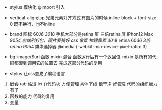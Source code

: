 - stylus 模块化
    @import 引入

- vertical-align;top
    兄弟元素对齐方式 有图片的时候 
    inline-block + font-size 0  既不换行，也不inline
- brand 图标 60*36
    30*18 手机大部分是retina 屏
    三倍retina 屏 iPhon12 Max
    90*54
    前端别打包，图片要搞好
    css 像素 物理像素 30*18
    retina 60*36
    3倍 retina 90*54
    媒体选择器
    @media (-webkit-min-device-pixel-ratio: 3)

- bg-image($url)函数 mixin 混合
    函数运行后有一个返回值‘
    mixin 是所有的代码都混到调用它的位置去
    完成这部分代码的复用

- stylus 让css变成了编程语言
1. 嵌套 tab 缩进 let {}代码块 方便管理
    集体下线 很干净 好管理 代码的组织能力有了
2. 函数的能力 代码的复用
3. 变量